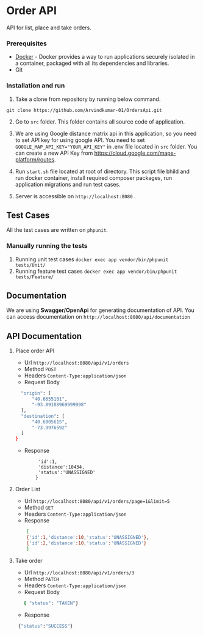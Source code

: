 # Order API

API for list, place and take orders.

### Prerequisites

* [Docker](https://docs.docker.com/install/) - Docker provides a way to run applications securely isolated in a container, packaged with all its dependencies and libraries.
* Git

### Installation and run

1. Take a clone from repository by running below command. 
```
git clone https://github.com/Arvindkumar-01/OrdersApi.git
```
2. Go to `src` folder. This folder contains all source code of application. 
3. We are using Google distance matrix api in this application, so you need to set API key for using google API. You need to set
`GOOGLE_MAP_API_KEY="YOUR_API_KEY"` in .env file located in `src` folder. You can create a new API Key from https://cloud.google.com/maps-platform/routes. 

4. Run `start.sh` file located at root of directory. This script file bhild and run docker container, install required composer packages, run application migrations and run test cases. 

5. Server is accessible on `http://localhost:8080` .  

## Test Cases
All the test cases are written on `phpunit`.

### Manually running the tests

1. Running unit test cases `docker exec app vendor/bin/phpunit tests/Unit/`
2. Running feature test cases `docker exec app vendor/bin/phpunit tests/Feature/`

## Documentation

We are using **Swagger/OpenApi** for generating documentation of API. You can access documentation on `http://localhost:8080/api/documentation`

## API Documentation 

1. Place order API
    * Url `http://localhost:8080/api/v1/orders`
    * Method `POST`
    * Headers `Content-Type:application/json`
    * Request Body 
    ```sh {
      "origin": [
          "40.6655101",
          "-93.89188969999998"
      ],
      "destination": [
          "40.6905615",
          "-73.9976592"
      ]
   }
    ```
   
   * Response 
     ```sh{
          'id':1,
          'distance':10434,
          'status':'UNASSIGNED'
         }
     ```
  2. Order List    
       * Url `http://localhost:8080/api/v1/orders/page=1&limit=5`
       * Method `GET`
       * Headers `Content-Type:application/json`     
       * Response 
        ```sh 
            [
            {'id':1,'distance':10,'status':'UNASSIGNED'},
            {'id':2,'distance':10,'status':'UNASSIGNED'}
            ]         
        ```
   3. Take order
       * Url `http://localhost:8080/api/v1/orders/3`
       * Method `PATCH`
       * Headers `Content-Type:application/json`
       * Request Body
       ```sh 
          { "status": "TAKEN"}
       ```
       * Response 
        ```sh 
         {"status":"SUCCESS"}
        ```

